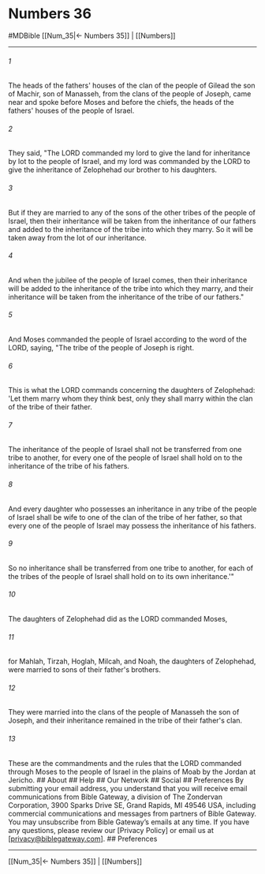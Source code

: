 # Numbers 36
#MDBible
[[Num_35|← Numbers 35]] | [[Numbers]]

***


###### 1 
The heads of the fathers' houses of the clan of the people of Gilead the son of Machir, son of Manasseh, from the clans of the people of Joseph, came near and spoke before Moses and before the chiefs, the heads of the fathers' houses of the people of Israel. 

###### 2 
They said, "The LORD commanded my lord to give the land for inheritance by lot to the people of Israel, and my lord was commanded by the LORD to give the inheritance of Zelophehad our brother to his daughters. 

###### 3 
But if they are married to any of the sons of the other tribes of the people of Israel, then their inheritance will be taken from the inheritance of our fathers and added to the inheritance of the tribe into which they marry. So it will be taken away from the lot of our inheritance. 

###### 4 
And when the jubilee of the people of Israel comes, then their inheritance will be added to the inheritance of the tribe into which they marry, and their inheritance will be taken from the inheritance of the tribe of our fathers." 

###### 5 
And Moses commanded the people of Israel according to the word of the LORD, saying, "The tribe of the people of Joseph is right. 

###### 6 
This is what the LORD commands concerning the daughters of Zelophehad: 'Let them marry whom they think best, only they shall marry within the clan of the tribe of their father. 

###### 7 
The inheritance of the people of Israel shall not be transferred from one tribe to another, for every one of the people of Israel shall hold on to the inheritance of the tribe of his fathers. 

###### 8 
And every daughter who possesses an inheritance in any tribe of the people of Israel shall be wife to one of the clan of the tribe of her father, so that every one of the people of Israel may possess the inheritance of his fathers. 

###### 9 
So no inheritance shall be transferred from one tribe to another, for each of the tribes of the people of Israel shall hold on to its own inheritance.'" 

###### 10 
The daughters of Zelophehad did as the LORD commanded Moses, 

###### 11 
for Mahlah, Tirzah, Hoglah, Milcah, and Noah, the daughters of Zelophehad, were married to sons of their father's brothers. 

###### 12 
They were married into the clans of the people of Manasseh the son of Joseph, and their inheritance remained in the tribe of their father's clan. 

###### 13 
These are the commandments and the rules that the LORD commanded through Moses to the people of Israel in the plains of Moab by the Jordan at Jericho. ## About ## Help ## Our Network ## Social ## Preferences By submitting your email address, you understand that you will receive email communications from Bible Gateway, a division of The Zondervan Corporation, 3900 Sparks Drive SE, Grand Rapids, MI 49546 USA, including commercial communications and messages from partners of Bible Gateway. You may unsubscribe from Bible Gateway&rsquo;s emails at any time. If you have any questions, please review our [Privacy Policy] or email us at [privacy@biblegateway.com]. ## Preferences

***

[[Num_35|← Numbers 35]] | [[Numbers]]
